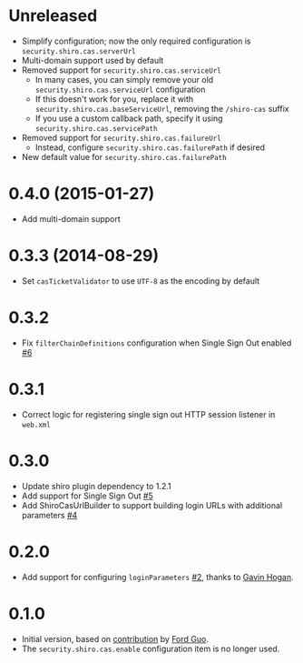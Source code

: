 # Unreleased

* Simplify configuration; now the only required configuration is `security.shiro.cas.serverUrl`
* Multi-domain support used by default
* Removed support for `security.shiro.cas.serviceUrl`
  * In many cases, you can simply remove your old `security.shiro.cas.serviceUrl` configuration
  * If this doesn't work for you, replace it with `security.shiro.cas.baseServiceUrl`, removing the `/shiro-cas` suffix
  * If you use a custom callback path, specify it using `security.shiro.cas.servicePath`
* Removed support for `security.shiro.cas.failureUrl`
  * Instead, configure `security.shiro.cas.failurePath` if desired
* New default value for `security.shiro.cas.failurePath`

# 0.4.0 (2015-01-27)

* Add multi-domain support

# 0.3.3 (2014-08-29)

* Set `casTicketValidator` to use `UTF-8` as the encoding by default 

# 0.3.2

* Fix `filterChainDefinitions` configuration when Single Sign Out enabled [#6](https://github.com/commercehub-oss/grails-shiro-cas/issues/6)

# 0.3.1

* Correct logic for registering single sign out HTTP session listener in `web.xml`

# 0.3.0

* Update shiro plugin dependency to 1.2.1
* Add support for Single Sign Out [#5](https://github.com/commercehub-oss/grails-shiro-cas/issues/5)
* Add ShiroCasUrlBuilder to support building login URLs with additional parameters [#4](https://github.com/commercehub-oss/grails-shiro-cas/issues/4) 

# 0.2.0

* Add support for configuring `loginParameters` [#2](https://github.com/commercehub-oss/grails-shiro-cas/issues/2), thanks to [Gavin Hogan](https://github.com/gavinhogan).

# 0.1.0

* Initial version, based on [contribution](https://github.com/pledbrook/grails-shiro/pull/10) by [Ford Guo](https://github.com/fordguo).
* The `security.shiro.cas.enable` configuration item is no longer used.
